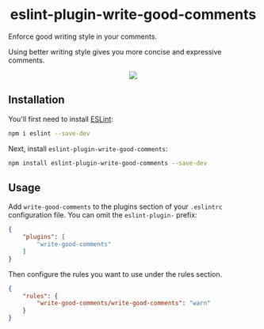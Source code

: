 <h1 align="center">eslint-plugin-write-good-comments</h1>

Enforce good writing style in your comments.

Using better writing style gives you more concise and expressive comments.

<p align="center">
  <img src="https://user-images.githubusercontent.com/3704904/113325601-f68f0b80-9318-11eb-8fe8-c9914e48e28e.png">
</p>

## Installation

You'll first need to install [ESLint](http://eslint.org):

```bash
npm i eslint --save-dev
```

Next, install `eslint-plugin-write-good-comments`:

```bash
npm install eslint-plugin-write-good-comments --save-dev
```

## Usage

Add `write-good-comments` to the plugins section of your `.eslintrc`
configuration file. You can omit the `eslint-plugin-` prefix:

```json
{
    "plugins": [
        "write-good-comments"
    ]
}
```

Then configure the rules you want to use under the rules section.

```json
{
    "rules": {
        "write-good-comments/write-good-comments": "warn"
    }
}
```
